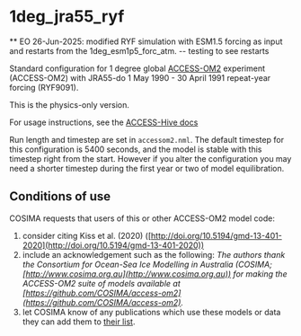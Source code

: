 # 1deg_jra55_ryf


** EO 26-Jun-2025: modified RYF simulation with ESM1.5 forcing as input and restarts from the 1deg_esm1p5_forc_atm. -- testing to see restarts

Standard configuration for 1 degree global [ACCESS-OM2](https://github.com/ACCESS-NRI/access-om2) experiment (ACCESS-OM2) with JRA55-do 1 May 1990 - 30 April 1991 repeat-year forcing (RYF9091).

This is the physics-only version.

For usage instructions, see the [ACCESS-Hive docs](https://access-hive.org.au/models/run-a-model/run-access-om/)

Run length and timestep are set in `accessom2.nml`. The default timestep for this configuration is 5400 seconds, and the model is stable with this timestep right from the start. However if you alter the configuration you may need a shorter timestep during the first year or two of model equilibration.

## Conditions of use

COSIMA requests that users of this or other ACCESS-OM2 model code:
1. consider citing Kiss et al. (2020) ([http://doi.org/10.5194/gmd-13-401-2020](http://doi.org/10.5194/gmd-13-401-2020))
2. include an acknowledgement such as the following:
*The authors thank the Consortium for Ocean-Sea Ice Modelling in Australia (COSIMA; [http://www.cosima.org.au](http://www.cosima.org.au)) for making the ACCESS-OM2 suite of models available at [https://github.com/COSIMA/access-om2](https://github.com/COSIMA/access-om2).*
3. let COSIMA know of any publications which use these models or data they can add them to [their list](https://scholar.google.com/citations?hl=en&user=inVqu_4AAAAJ).
